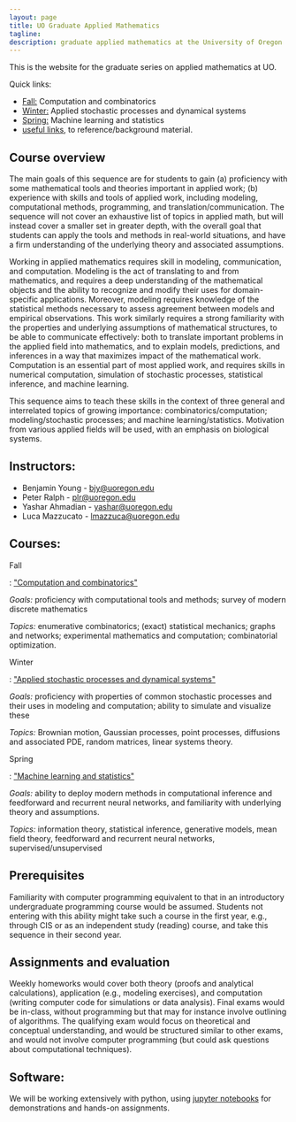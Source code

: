 ```yaml
---
layout: page
title: UO Graduate Applied Mathematics
tagline:
description: graduate applied mathematics at the University of Oregon
---
```


This is the website for the graduate series on applied mathematics at UO.

Quick links:

- [Fall:](pages/fall.html) Computation and combinatorics
- [Winter:](pages/winter.html) Applied stochastic processes and dynamical systems
- [Spring:](pages/spring.html) Machine learning and statistics
- [useful links](pages/reference.html), to reference/background material.

## Course overview

The main goals of this sequence are for students to gain (a) proficiency with some mathematical tools and theories important in applied work; (b) experience with skills and tools of applied work, including modeling, computational methods, programming, and translation/communication. The sequence will not cover an exhaustive list of topics in applied math, but will instead cover a smaller set in greater depth, with the overall goal that students can apply the tools and methods in real-world situations, and have a firm understanding of the underlying theory and associated assumptions.

Working in applied mathematics requires skill in modeling, communication, and computation. Modeling is the act of translating to and from mathematics, and requires a deep understanding of the mathematical objects and the ability to recognize and modify their uses for domain-specific applications. Moreover, modeling requires knowledge of the statistical methods necessary to assess agreement between models and empirical observations. This work similarly requires a strong familiarity with the properties and underlying assumptions of mathematical structures, to be able to communicate effectively: both to translate important problems in the applied field into mathematics, and to explain models, predictions, and inferences in a way that maximizes impact of the mathematical work. Computation is an essential part of most applied work, and requires skills in numerical computation, simulation of stochastic processes, statistical inference, and machine learning.

This sequence aims to teach these skills in the context of three general and interrelated topics of growing importance: combinatorics/computation; modeling/stochastic processes; and machine learning/statistics. Motivation from various applied fields will be used, with an emphasis on biological systems. 

## Instructors:

- Benjamin Young - bjy@uoregon.edu
- Peter Ralph - plr@uoregon.edu
- Yashar Ahmadian - yashar@uoregon.edu
- Luca Mazzucato - lmazzuca@uoregon.edu

## Courses: 


Fall

: ["Computation and combinatorics"](pages/fall.html)

*Goals:* proficiency with computational tools and methods; survey of modern discrete mathematics

*Topics:* enumerative combinatorics; (exact) statistical mechanics; graphs and networks; experimental mathematics and computation; combinatorial optimization.

Winter

: ["Applied stochastic processes and dynamical systems"](pages/winter.html)

*Goals:* proficiency with properties of common stochastic processes and their uses in modeling and computation; ability to simulate and visualize these

*Topics:* Brownian motion, Gaussian processes, point processes, diffusions and associated PDE, random matrices, linear systems theory.

Spring

: ["Machine learning and statistics"](pages/spring.html)

*Goals:* ability to deploy modern methods in computational inference and feedforward and recurrent neural networks, and familiarity with underlying theory and assumptions. 

*Topics:* information theory, statistical inference, generative models, mean field theory, feedforward and recurrent neural networks, supervised/unsupervised


## Prerequisites 

Familiarity with computer programming equivalent to that in an introductory undergraduate programming course would be assumed. Students not entering with this ability might take such a course in the first year, e.g., through CIS or as an independent study (reading) course, and take this sequence in their second year.

## Assignments and evaluation

Weekly homeworks would cover both theory (proofs and analytical calculations), application (e.g., modeling exercises), and computation (writing computer code for simulations or data analysis). Final exams would be in-class, without programming but that may for instance involve outlining of algorithms. The qualifying exam would focus on theoretical and conceptual understanding, and would be structured similar to other exams, and would not involve computer programming (but could ask questions about computational techniques).


## Software:

We will be working extensively with python, using [jupyter notebooks](https://jupyter.org/)
for demonstrations and hands-on assignments.
